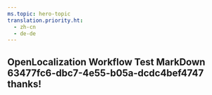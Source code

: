 ```yaml
---
ms.topic: hero-topic
translation.priority.ht: 
  - zh-cn
  - de-de
---
```

## OpenLocalization Workflow Test MarkDown 63477fc6-dbc7-4e55-b05a-dcdc4bef4747 thanks!

